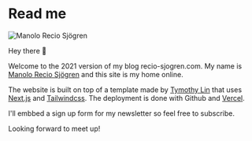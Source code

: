 # Read me

![Manolo Recio Sjögren](/static/images/profile.png)

Hey there 👋

Welcome to the 2021 version of my blog recio-sjogren.com. My name is [Manolo Recio Sjögren](https://twitter.com/recio_sjogren) and this site is my home online.

The website is built on top of a template made by [Tymothy Lin](https://twitter.com/timlrxx) that uses [Next.js](https://nextjs.org/) and [Tailwindcss](https://tailwindcss.com/). The deployment is done with Github and [Vercel](https://vercel.com/).

I'll embbed a sign up form for my newsletter so feel free to subscribe.

Looking forward to meet up!
